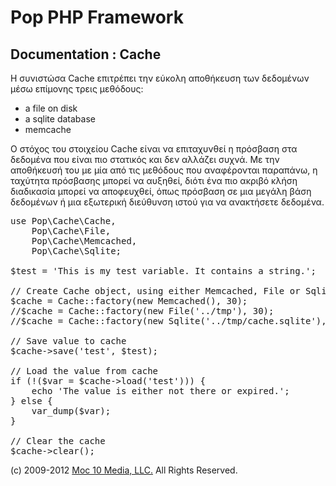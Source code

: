 Pop PHP Framework
=================

Documentation : Cache
---------------------

Η συνιστώσα Cache επιτρέπει την εύκολη αποθήκευση των δεδομένων μέσω επίμονης τρεις μεθόδους:


* a file on disk
* a sqlite database
* memcache

Ο στόχος του στοιχείου Cache είναι να επιταχυνθεί η πρόσβαση στα δεδομένα που είναι πιο στατικός και δεν αλλάζει συχνά. Με την αποθήκευσή του με μία από τις μεθόδους που αναφέρονται παραπάνω, η ταχύτητα πρόσβασης μπορεί να αυξηθεί, διότι ένα πιο ακριβό κλήση διαδικασία μπορεί να αποφευχθεί, όπως πρόσβαση σε μια μεγάλη βάση δεδομένων ή μια εξωτερική διεύθυνση ιστού για να ανακτήσετε δεδομένα.


<pre>
use Pop\Cache\Cache,
    Pop\Cache\File,
    Pop\Cache\Memcached,
    Pop\Cache\Sqlite;

$test = 'This is my test variable. It contains a string.';

// Create Cache object, using either Memcached, File or Sqlite
$cache = Cache::factory(new Memcached(), 30);
//$cache = Cache::factory(new File('../tmp'), 30);
//$cache = Cache::factory(new Sqlite('../tmp/cache.sqlite'), 30);

// Save value to cache
$cache->save('test', $test);

// Load the value from cache
if (!($var = $cache->load('test'))) {
    echo 'The value is either not there or expired.';
} else {
    var_dump($var);
}

// Clear the cache
$cache->clear();
</pre>

(c) 2009-2012 [Moc 10 Media, LLC.](http://www.moc10media.com) All Rights Reserved.
